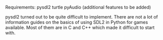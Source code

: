 Requirements:
pysdl2
turtle
pyAudio
(additional features to be added)

pysdl2 turned out to be quite difficult to implement. There are not a lot of information guides on the basics of using SDL2 in Python for games available. Most of them are in C and C++ which made it difficult to start with. 
